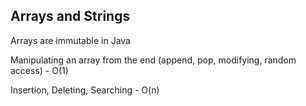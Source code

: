 ## Arrays and Strings

Arrays are immutable in Java

Manipulating an array from the end (append, pop, modifying, random access) - O(1)

Insertion, Deleting, Searching - O(n)
